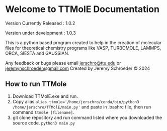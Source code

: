 # Welcome to TTMolE Documentation

Version Currently Released : 1.0.2

Version under development : 1.0.3

This is a python based program created to help in the creation of molecular files for theoretical chemistry programs like VASP, TURBOMOLE, LAMMPS, ORCA, SIESTA and GAUSSIAN. 

Any feedback or bugs please email jerschro@ttu.edu or jeremynschroeder@gmail.com
Created by Jeremy Schroeder © 2024


## How to run TTMole

1. Download TTMolE.exe and run.
2. Copy alias `alias ttmole='/home/jerschro/conda/bin/python3 /home/jerschro/TTMolE/main.py'` and paste in .bashrc file, then run command `ttmole [filename]`. 
3. git clone repository and run command listed where you downloaded the source code. `python3 main.py`

